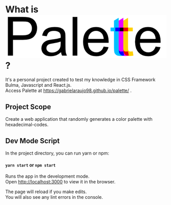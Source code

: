 # What is ![Palette Logo](./src/main/components/img/palette-logo.png)?



It's a personal project created to test my knowledge in CSS Framework Bulma, Javascript and React.js.<br/>
Access Palette at https://gabrielaraujo98.github.io/palette/ .

## Project Scope

Create a web application that randomly generates a color palette with hexadecimal-codes.<br/>

## Dev Mode Script

In the project directory, you can run yarn or npm:

#### `yarn start` or `npm start`

Runs the app in the development mode.<br/>
Open [http://localhost:3000](http://localhost:3000) to view it in the browser.

The page will reload if you make edits.<br/>
You will also see any lint errors in the console.